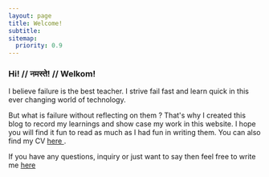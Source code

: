 ```yaml
---
layout: page
title: Welcome!
subtitle:
sitemap:
  priority: 0.9
---
```


### Hi! // नमस्ते! // Welkom!

I believe failure is the best teacher. I strive fail fast and learn quick in this ever changing world of technology.

But what is failure without reflecting on them ? That's why I created this blog to record my learnings and show case my work in this website. I hope you will find it fun to read as much as I had fun in writing them. You can also find my CV <a href="/resume/"> here </a>.

If you have any questions, inquiry or just want to say then feel free to write me <a href = "mailto: samarpan-rai@live.com">here</a>
